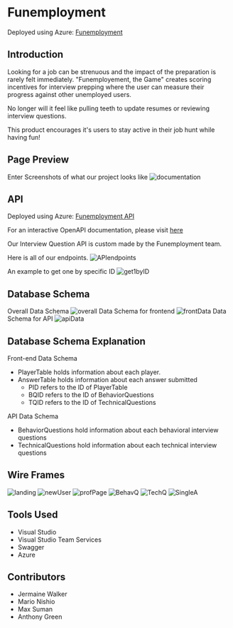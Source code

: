 # Funemployment
Deployed using Azure:
[Funemployment](http://funemployment.azurewebsites.net/)

## Introduction
Looking for a job can be strenuous and the impact of the preparation is rarely felt 
immediately. "Funemployement, the Game" creates scoring incentives for interview prepping 
where the user can measure their progress against other unemployed users. 
 
No longer will it feel like pulling teeth to update resumes or reviewing interview questions. 

This product encourages it's users to stay active in their job hunt while having fun!

## Page Preview
Enter Screenshots of what our project looks like
![documentation](https://i.pinimg.com/736x/5e/db/29/5edb2981ac2f117f5516c8dc57b5520b.jpg) 

## API
Deployed using Azure: [Funemployment API](http://funemploymentapi.azurewebsites.net)

For an interactive OpenAPI documentation, please visit [here](http://funemploymentapi.azurewebsites.net/swagger/index.html)

Our Interview Question API is custom made by the Funemployment team.

Here is all of our endpoints.
![APIendpoints](https://github.com/FunemploymentGame/FunemploymentClient/blob/readme/Funemployment/Funemployment/wwwroot/readme_assets/swagger_endpoints.PNG)

An example to get one by specific ID
![get1byID](https://github.com/FunemploymentGame/FunemploymentClient/blob/readme/Funemployment/Funemployment/wwwroot/readme_assets/getbyidExample.PNG)

## Database Schema
Overall Data Schema
![overall](https://github.com/FunemploymentGame/FunemploymentClient/blob/readme/Funemployment/Funemployment/wwwroot/readme_assets/overallDataSchema.PNG)
Data Schema for frontend 
![frontData](https://github.com/FunemploymentGame/FunemploymentClient/blob/readme/Funemployment/Funemployment/wwwroot/readme_assets/frontendDataSchema.PNG)
Data Schema for API
![apiData](https://github.com/FunemploymentGame/FunemploymentClient/blob/readme/Funemployment/Funemployment/wwwroot/readme_assets/apiDataSchema.PNG)


## Database Schema Explanation
Front-end Data Schema
* PlayerTable holds information about each player. 
* AnswerTable holds information about each answer submitted
  * PID refers to the ID of PlayerTable
  * BQID refers to the ID of BehaviorQuestions
  * TQID refers to the ID of TechnicalQuestions

API Data Schema
* BehaviorQuestions hold information about each behavioral interview questions
* TechnicalQuestions hold information about each technical interview questions

## Wire Frames
![landing](https://github.com/FunemploymentGame/FunemploymentClient/blob/readme/Funemployment/Funemployment/wwwroot/WireFrames/Funemployment-LandingPage.jpg)
![newUser](https://github.com/FunemploymentGame/FunemploymentClient/blob/readme/Funemployment/Funemployment/wwwroot/WireFrames/Funemployment-NewUserForm.jpg)
![profPage](https://github.com/FunemploymentGame/FunemploymentClient/blob/readme/Funemployment/Funemployment/wwwroot/WireFrames/Funemployment-ProfilePage.jpg)
![BehavQ](https://github.com/FunemploymentGame/FunemploymentClient/blob/readme/Funemployment/Funemployment/wwwroot/WireFrames/Funemployment-BehavioralQList.jpg)
![TechQ](https://github.com/FunemploymentGame/FunemploymentClient/blob/readme/Funemployment/Funemployment/wwwroot/WireFrames/Funemployment-TechnicalQList.jpg)
![SingleA](https://github.com/FunemploymentGame/FunemploymentClient/blob/readme/Funemployment/Funemployment/wwwroot/WireFrames/Funemployment-SingleQPage.jpg)


## Tools Used
* Visual Studio
* Visual Studio Team Services
* Swagger
* Azure

## Contributors
* Jermaine Walker
* Mario Nishio
* Max Suman
* Anthony Green
